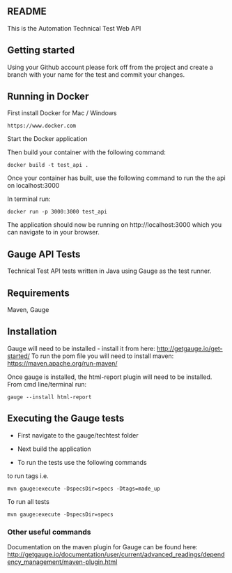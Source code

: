 ## README


This is the Automation Technical Test Web API

## Getting started

Using your Github account please fork off from the project and create a branch with your name for the test and commit your changes.

## Running in Docker

First install Docker for Mac / Windows

```
https://www.docker.com
```

Start the Docker application

Then build your container with the following command:

```
docker build -t test_api .
```

Once your container has built, use the following command to run the the api on localhost:3000

In terminal run:

```
docker run -p 3000:3000 test_api
```

The application should now be running on http://localhost:3000 which you can navigate to in your browser.


## Gauge API Tests
Technical Test API tests written in Java using Gauge as the test runner.

## Requirements
Maven, Gauge

## Installation
Gauge will need to be installed - install it from here: http://getgauge.io/get-started/
To run the pom file you will need to install maven: https://maven.apache.org/run-maven/

Once gauge is installed, the html-report plugin will need to be installed.  From cmd line/terminal run:

```
gauge --install html-report
```


## Executing the Gauge tests

* First navigate to the gauge/techtest folder

* Next build the application

* To run the tests use the following commands

to run tags i.e.

```
mvn gauge:execute -DspecsDir=specs -Dtags=made_up
```

To run all tests

```
mvn gauge:execute -DspecsDir=specs
```

### Other useful commands
Documentation on the maven plugin for Gauge can be found here: http://getgauge.io/documentation/user/current/advanced_readings/dependency_management/maven-plugin.html

